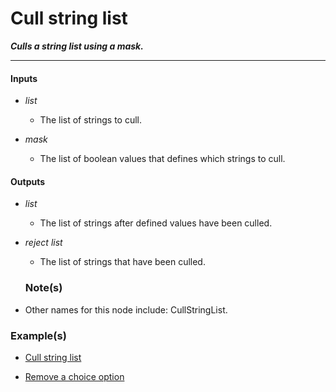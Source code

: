 # Cull string list

**_Culls a string list using a mask._**

---


#### Inputs

* _list_

  * The list of strings to cull.

* _mask_

  * The list of boolean values that defines which strings to cull.


#### Outputs

* _list_

  * The list of strings after defined values have been culled.

* _reject list_

  * The list of strings that have been culled.


  ### Note(s)

* Other names for this node include: CullStringList.


### Example(s)

* <a href="https://creator.trimble.com/graph?assetURI=whp:a26f41fb-3bb6-43bf-a3ae-219540889fb1&version=latest" target="_blank">Cull string list</a>

* <a href="https://creator.trimble.com/graph?assetURI=whp:a196c0b4-b55c-4601-a8ae-54a2a5dca83c&version=latest" target="_blank">Remove a choice option</a>

